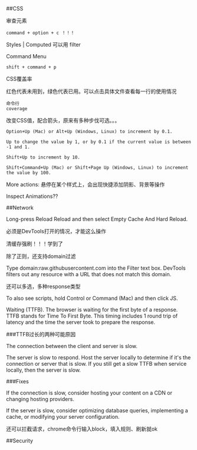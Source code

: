 ##CSS

审查元素
```
command + option + c ！！！
```

Styles | Computed 可以用 filter

Command Menu
```
shift + command + p
```

CSS覆盖率

红色代表未用到，绿色代表已用。可以点击具体文件查看每一行的使用情况

```
命令行
coverage
```

改变CSS值，配合箭头，原来有多种步伐可选。。。

```
Option+Up (Mac) or Alt+Up (Windows, Linux) to increment by 0.1.

Up to change the value by 1, or by 0.1 if the current value is between -1 and 1.

Shift+Up to increment by 10.

Shift+Command+Up (Mac) or Shift+Page Up (Windows, Linux) to increment the value by 100.
```

More actions:
悬停在某个样式上，会出现快捷添加阴影、背景等操作

Inspect Animations??


##Network


Long-press Reload Reload and then select Empty Cache And Hard Reload.

必须是DevTools打开的情况，才能这么操作

清缓存强刷！！！学到了

除了正则，还支持domain过滤

Type domain:raw.githubusercontent.com into the Filter text box. DevTools filters out any resource with a URL that does not match this domain.

还可以多选，多种response类型

To also see scripts, hold Control or Command (Mac) and then click JS.


Waiting (TTFB). The browser is waiting for the first byte of a response. TTFB stands for Time To First Byte. This timing includes 1 round trip of latency and the time the server took to prepare the response.

###TTFB过长的两种可能原因

The connection between the client and server is slow.

The server is slow to respond. Host the server locally to determine if it's the connection or server that is slow. If you still get a slow TTFB when service locally, then the server is slow.

###Fixes

If the connection is slow, consider hosting your content on a CDN or changing hosting providers.

If the server is slow, consider optimizing database queries, implementing a cache, or modifying your server configuration.


还可以拦截请求，chrome命令行输入block，填入规则、刷新就ok


##Security

